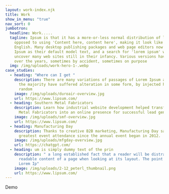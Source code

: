 ```yaml
---
layout: work-index.njk
title: Work
show_in_menu: "true"
nav_sort: 0
jumbotron:
  headline: Work.....
  tagline: Ipsum is that it has a more-or-less normal distribution of letters, as
    opposed to using 'Content here, content here', making it look like readable
    English. Many desktop publishing packages and web page editors now use Lorem
    Ipsum as their default model text, and a search for 'lorem ipsum' will
    uncover many web sites still in their infancy. Various versions have evolved
    over the years, sometimes by accident, sometimes on purpose
  img: /img/uploads/work-hero-1-.webp
case_studies:
  - heading: "Where can I get "
    description: There are many variations of passages of Lorem Ipsum available, but
      the majority have suffered alteration in some form, by injected humour, or
      random
    image: /img/uploads/duroair-overview.jpg
    url: https://www.lipsum.com/
  - heading: Southern Metal Fabricators
    description: L﻿earn how industrial website development helped transform Southern
      Metal Fabricators into an online presence for successful lead generation.
    image: /img/uploads/smf-overview.jpg
    url: https://www.lipsum.com/
  - heading: Manufacturing Day
    description: Thanks to creative B2B marketing, Manufacturing Day saw their
      greatest event attendance since the annual event began in 2012.
    image: /img/uploads/mfgday-overview.jpg
    url: https://chatgpt.com/
  - heading: um is simply dummy text of the prin
    description: " a long established fact that a reader will be distracted by the
      readable content of a page when looking at its layout. The point of using
      Lorem Ip"
    image: /img/uploads/2-12_peterl_thumbnail.png
    url: https://www.lipsum.com/
---
```

Demo
